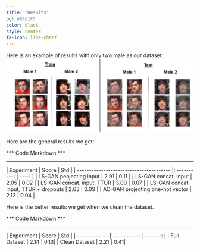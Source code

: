 ```yaml
---
title: "Results"
bg: #9AD1F5
color: black
style: center
fa-icon: line-chart
---
```


  Here is an example of results with only two male as our dataset:
<img src="./assets/images/2male.png" alt="Generated Images"/>


  Here are the general results we get:

*** Code Markdown ***
*********************

<p>| Experiment                              |     Score    |   Std |
| --------------------------------------- |: ----------: | ----: |
| LS-GAN peojecting input                 |        2.91  |  0.11 |
| LS-GAN concat. input                    |        2.05  |  0.02 |
| LS-GAN concat. input, TTUR              |        3.00  |  0.07 |
| LS-GAN concat. input, TTUR + dropouts   |        2.63  |  0.09 |
| AC-GAN projecting one-hot vector        |        2.12  |  0.04 |</p>

  Here is the better results we get when we clean the dataset.

*** Code Markdown ***
*********************

| Experiment     |     Score    |   Std    |
| -------------  |: ----------: | -------: |
| Full Dataset   |        2.14  |      0.13|
| Clean Dataset  |        2.21  |      0.41|
	